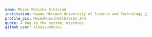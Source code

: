 ```yaml
---
name: Moses Wuniche Alhassan 
institution: Kwame Nkrumah University of Science and Technology 🚩 
profile_pic: MosesWunicheAlhassan.JPG 
quote: A bug in the system, misthios. 
github_user: alhassanmoses
---
```

